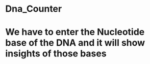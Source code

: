 # Dna_Counter
# We have to enter the Nucleotide base of the DNA and it will show insights of those bases
